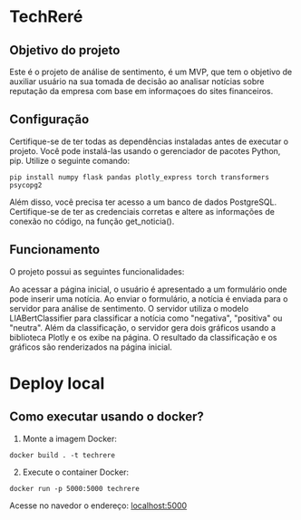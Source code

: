 # TechReré


## Objetivo do projeto
Este é o projeto de análise de sentimento, é um MVP, que tem o objetivo de auxiliar usuário na sua tomada de decisão ao analisar notícias sobre reputação da empresa com base em informaçoes do sites financeiros.


## Configuração
Certifique-se de ter todas as dependências instaladas antes de executar o projeto. Você pode instalá-las usando o gerenciador de pacotes Python, pip. Utilize o seguinte comando:


```
pip install numpy flask pandas plotly_express torch transformers psycopg2
```


Além disso, você precisa ter acesso a um banco de dados PostgreSQL. Certifique-se de ter as credenciais corretas e altere as informações de conexão no código, na função get_noticia().




## Funcionamento
O projeto possui as seguintes funcionalidades:


Ao acessar a página inicial, o usuário é apresentado a um formulário onde pode inserir uma notícia.
Ao enviar o formulário, a notícia é enviada para o servidor para análise de sentimento.
O servidor utiliza o modelo LIABertClassifier para classificar a notícia como "negativa", "positiva" ou "neutra".
Além da classificação, o servidor gera dois gráficos usando a biblioteca Plotly e os exibe na página.
O resultado da classificação e os gráficos são renderizados na página inicial.




# Deploy local


## Como executar usando o docker?


1. Monte a imagem Docker:


```console
docker build . -t techrere
```


2. Execute o container  Docker:


```console
docker run -p 5000:5000 techrere
```


Acesse no navedor o endereço: [localhost:5000](http:localhost:5000)







